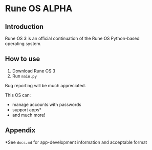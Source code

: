 # Rune OS ALPHA

## Introduction

Rune OS 3 is an official continuation of the Rune OS Python-based operating system.

## How to use

1. Download Rune OS 3
2. Run `main.py`

Bug reporting will be much appreciated.

This OS can:

* manage accounts with passwords
* support apps*
* and much more!

## Appendix

*See `docs.md` for app-development information and acceptable format
